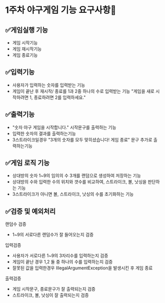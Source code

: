 # 1주차 야구게임 기능 요구사항📑

## ✅게임실행 기능
- 게임 시작기능
- 게임 재시작기능
- 게임 종료기능

## ✅입력기능
- 사용자가 입력하는 숫자를 입력받는 기능
- 게임이 끝난 후 재시작/ 종료를 1과 2중 하나의 수로 입력받는 기능
  "게임을 새로 시작하려면 1, 종료하려면 2를 입력하세요."


## ✅출력기능
- "숫자 야구 게임을 시작합니다." 시작문구를 출력하는 기능
- 입력한 숫자의 결과를 출력하는기능
- 3스트라이크일경우 "3개의 숫자를 모두 맞히셨습니다! 게임 종료" 문구 추가로 출력하는기능

## ✅게임 로직 기능
- 상대방의 숫자  1~9의 임의의 수 3개를 랜덤으로 생성하여 저장하는 기능
- 상대방의  수와 입력한 수의 위치와 갯수를 비교하여, 스트라이크, 볼, 낫싱을 판단하는 기능
- 3스트라이크가 아니면 볼, 스트라이크, 낫싱의 수를 초기화하는 기능


## ✅검증 및 예외처리
랜덤수 검증
- 1~9의 서로다른 랜덤수가 잘 들어오는지 검증

입력검증
- 사용자가 서로다른 1~9의 3자리수를 입력하는지 검증
- 게임이 끝난 경우 1,2 둘 중 하나의 수를 입력하는지 검증
- 잘못된 값을 입력한경우 IllegalArgumentException을 발생시킨 후 게임 종료


출력검증
- 게임 시작문구, 종료문구가 잘 출력되는지 검증
- 스트라이크, 볼, 낫싱이 잘 출력되는지 검증
